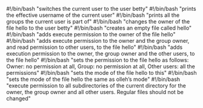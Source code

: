 #!/bin/bash
"switches the current user to the user betty"
#!/bin/bash
"prints the effective username of the current user"
#!/bin/bash
"prints all the groups the current user is part of"
#!/bin/bash
"changes the owner of the file hello to the user betty"
#!/bin/bash
"creates an empty file called hello"
#!/bin/bash
"adds execute permission to the owner of the file hello"
#!/bin/bash
"adds execute permission to the owner and the group owner, and read permission to other users, to the file hello"
#!/bin/bash
"adds execution permission to the owner, the group owner and the other users, to the file hello"
#!/bin/bash
"sets the permission to the file hello as follows: Owner: no permission at all, Group: no permission at all, Other users: all the permissions"
#!/bin/bash
"sets the mode of the file hello to this"
#!/bin/bash
"sets the mode of the file hello the same as olleh’s mode"
#!/bin/bash
"execute permission to all subdirectories of the current directory for the owner, the group owner and all other users. Regular files should not be changed"
